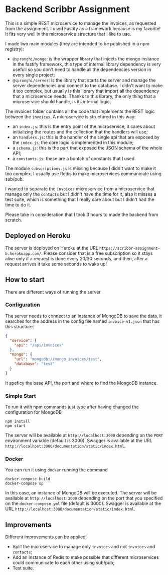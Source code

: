 # Backend Scribbr Assignment
This is a simple REST microservice to manage the invoices, as requested from the assignment.
I used Fastify as a framework because is my favorite! It fits very well in the microservice structure that I like to use.

I made two main modules (they are intended to be published in a npm registry):
 - `@spronghi/mongo`: is the wrapper library that injects the mongo instance in the fastify framework, this type of internal library dependency is very usefull so you don't need to handle all the dependencies version in every single project;
 - `@spronghi/server`: is the library that starts the server and manage the server dependencies and connect to the database. I didn't want to make it too complex, but usually is this library that import all the dependency that a microservice needs. Thanks to this library, the only thing that a microservice should handle, is its internal logic. 

The invoices folder contains all the code that implements the REST logic between the `invoices`. A microservice is structured in this way:
 - an `index.js`: this is the entry point of the microservice, it cares about initializing the routes and the collection that the handlers will use;
 - an `handlers.js`: this is the handler of the single api that are exposed by the `index.js`, the core logic is implemented in this module;
 - a `schema.js`: this is the part that exposed the JSON schema of the whole API;
 - a `constants.js`: these are a buntch of constants that I used.

The module `subscriptions.js` is missing because I didn't want to make it too complex. I usually use Redis to make microservices communicate using sub/pub.

I wanted to separate the `invoices` microservice from a microservice that manage only the `contacts` but I didn't have the time for it, also it misses a test suite, which is something that I really care about but I didn't had the time to do it.

Please take in consideration that I took 3 hours to made the backend from scratch.

## Deployed on Heroku
The server is deployed on Heroku at the URL `https://scribbr-assignment-b.herokuapp.com/`. Please consider that is a free subscription so it stays alive only if a request is done every 20/30 seconds, and then, after a request arrives it take some seconds to wake up!

## How to start
There are different ways of running the server

### Configuration
The server needs to connect to an instance of MongoDB to save the data, it searches for the address in the config file named `invoice-v1.json` that has this structure:
``` json
{
  "service": {
    "api": "/api/invoices"
  },
  "mongo": {
    "url": "mongodb://mongo_invoices/test",
    "database": "test"
  }
}
```
It speficy the base API, the port and where to find the MongoDB instance.

### Simple Start
To run it with npm commands just type after having changed the configuration for MongoDB

```
npm install
npm start
```

The server will be available at `http://localhost:3000` depending on the `PORT` environment variable (default is 3000).
Swagger is available at the URL `http://localhost:3000/documentation/static/index.html`.

### Docker
You can run it using `docker` running the command

```
docker-compose build
docker-compose up
```

In this case, an instance of MongoDB will be executed.
The server will be available at `http://localhost:3000` depending on the port that you specified on the `docker-compose.yml` file (default is 3000).
Swagger is available at the URL `http://localhost:3000/documentation/static/index.html`.

## Improvements
Different improvements can be applied.
 - Split the microservice to manage only `invoices` and not `invoices` and `contacts`;
 - Add an instance of Redis to make possible that different microservices could communicate to each other using sub/pub;
 - Test suite.